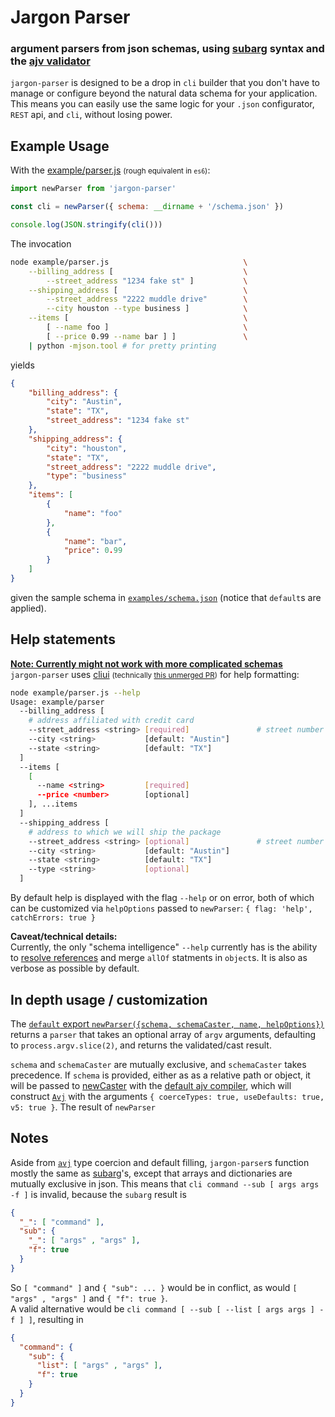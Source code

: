 # Jargon Parser
### argument parsers from json schemas, using [subarg](https://github.com/substack/subarg) syntax and the [ajv validator](https://github.com/epoberezkin/ajv)
`jargon-parser` is designed to be a drop in `cli` builder that you don't have to manage or configure beyond the natural data schema for your application. This means you can easily use the same logic for your `.json` configurator, `REST` api, and `cli`, without losing power.
  
## Example Usage
With the [example/parser.js](example/parser.js) <small>(rough equivalent in `es6`)</small>:
```javascript
import newParser from 'jargon-parser'

const cli = newParser({ schema: __dirname + '/schema.json' })

console.log(JSON.stringify(cli()))
```
The invocation
```bash
node example/parser.js                              \
    --billing_address [                             \
        --street_address "1234 fake st" ]           \
    --shipping_address [                            \
        --street_address "2222 muddle drive"        \
        --city houston --type business ]            \
    --items [                                       \
        [ --name foo ]                              \
        [ --price 0.99 --name bar ] ]               \
    | python -mjson.tool # for pretty printing
```
yields
```json
{
    "billing_address": {
        "city": "Austin",
        "state": "TX",
        "street_address": "1234 fake st"
    },
    "shipping_address": {
        "city": "houston",
        "state": "TX",
        "street_address": "2222 muddle drive",
        "type": "business"
    },
    "items": [
        {
            "name": "foo"
        },
        {
            "name": "bar",
            "price": 0.99
        }
    ]
}
```
given the sample schema in [`examples/schema.json`](example/schema.json) (notice that `default`s are applied).
  
## Help statements
[**Note: Currently might not work with more complicated schemas**](#help-caveat)  
`jargon-parser` uses [cliui](https://github.com/yargs/cliui) <small>(technically [this unmerged PR](https://github.com/yargs/cliui/pull/45))</small> for help formatting:
```bash
node example/parser.js --help
Usage: example/parser
  --billing_address [
    # address affiliated with credit card
    --street_address <string> [required]               # street number and name
    --city <string>           [default: "Austin"]
    --state <string>          [default: "TX"]
  ]
  --items [
    [
      --name <string>         [required]
      --price <number>        [optional]
    ], ...items
  ]
  --shipping_address [
    # address to which we will ship the package
    --street_address <string> [optional]               # street number and name
    --city <string>           [default: "Austin"]
    --state <string>          [default: "TX"]
    --type <string>           [optional]
  ]
```
By default help is displayed with the flag `--help` or on error,
both of which can be customized via `helpOptions` passed to `newParser`: `{ flag: 'help', catchErrors: true }`
  
<a name="help-caveat">**Caveat/technical details:**</a>  
Currently, the only "schema intelligence" `--help` currently has is the ability to [resolve references](https://github.com/BigstickCarpet/json-schema-ref-parser) and merge `allOf` statments in `object`s. It is also as verbose as possible by default.

  
## In depth usage / customization
The [`default` export `newParser({schema, schemaCaster, name, helpOptions})`](src/parser.js#L31-L41) returns a `parser` that takes an optional array of `argv` arguments,
defaulting to `process.argv.slice(2)`, and returns the validated/cast result.

`schema` and `schemaCaster` are mutually exclusive, and `schemaCaster` takes precedence.
If `schema` is provided, either as as a relative path or object,
it will be passed to [newCaster](src/schema.js#L22-L38) with the [default ajv compiler](src/schema.js#L5-L9),
which will construct [`Avj`](https://github.com/epoberezkin/ajv) with the arguments `{ coerceTypes: true, useDefaults: true, v5: true }`.
The result of `newParser` 
  
## Notes
Aside from [`avj`](https://github.com/epoberezkin/ajv) type coercion and default filling, `jargon-parser`s function mostly the same as [subarg](https://github.com/substack/subarg)'s, except that arrays and dictionaries are mutually exclusive in json. This means that `cli command --sub [ args args -f ]` is invalid, because the `subarg` result is
```json
{
  "_": [ "command" ],
  "sub": {
    "_": [ "args" , "args" ],
    "f": true
  }
}
```
So `[ "command" ]` and `{ "sub": ... }` would be in conflict,
as would `[ "args" , "args" ]` and `{ "f": true }`.  
A valid alternative would be `cli command [ --sub [ --list [ args args ] -f ] ]`, resulting in 
```json
{
  "command": {
    "sub": {
      "list": [ "args" , "args" ],
      "f": true
    }
  }
}
```
